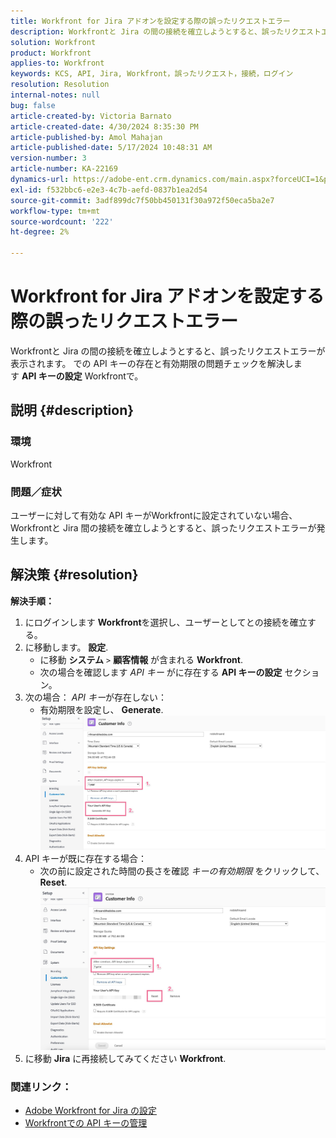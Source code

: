 ```yaml
---
title: Workfront for Jira アドオンを設定する際の誤ったリクエストエラー
description: Workfrontと Jira の間の接続を確立しようとすると、誤ったリクエストエラーが表示されます。
solution: Workfront
product: Workfront
applies-to: Workfront
keywords: KCS, API, Jira, Workfront，誤ったリクエスト，接続，ログイン
resolution: Resolution
internal-notes: null
bug: false
article-created-by: Victoria Barnato
article-created-date: 4/30/2024 8:35:30 PM
article-published-by: Amol Mahajan
article-published-date: 5/17/2024 10:48:31 AM
version-number: 3
article-number: KA-22169
dynamics-url: https://adobe-ent.crm.dynamics.com/main.aspx?forceUCI=1&pagetype=entityrecord&etn=knowledgearticle&id=8ae34b2d-3107-ef11-9f8a-6045bd0a08d9
exl-id: f532bbc6-e2e3-4c7b-aefd-0837b1ea2d54
source-git-commit: 3adf899dc7f50bb450131f30a972f50eca5ba2e7
workflow-type: tm+mt
source-wordcount: '222'
ht-degree: 2%

---
```


# Workfront for Jira アドオンを設定する際の誤ったリクエストエラー


Workfrontと Jira の間の接続を確立しようとすると、誤ったリクエストエラーが表示されます。 での API キーの存在と有効期限の問題チェックを解決します <b>API キーの設定</b> Workfrontで。

## 説明 {#description}


### <b>環境</b>

Workfront



### <b>問題／症状</b>

ユーザーに対して有効な API キーがWorkfrontに設定されていない場合、Workfrontと Jira 間の接続を確立しようとすると、誤ったリクエストエラーが発生します。


## 解決策 {#resolution}

<b>解決手順：</b>
1. にログインします <b>Workfront</b>を選択し、ユーザーとしてとの接続を確立する。
2. に移動します。 <b>設定</b>.
   - に移動 <b>システム</b> `>`  <b>顧客情報</b> が含まれる <b>Workfront</b>.
   - 次の場合を確認します *API キー* がに存在する <b>API キーの設定</b> セクション。
3. 次の場合： *API キー*&#x200B;が存在しない：
   - 有効期限を設定し、 <b>Generate</b>.![](assets/8674b399-6903-ee11-8f6e-6045bd006c82.png)
4. API キーが既に存在する場合：
   - 次の前に設定された時間の長さを確認 *キーの有効期限* をクリックして、 <b>Reset</b>.![](assets/85b20db8-6903-ee11-8f6e-6045bd006c82.png)
5. に移動 <b>Jira</b> に再接続してみてください <b>Workfront</b>.




### <b>関連リンク：</b>

- [Adobe Workfront for Jira の設定](https://experienceleague.adobe.com/docs/workfront/using/adobe-workfront-integrations/workfront-for-jira/configure-workfront-for-jira.html?lang=en)
- [Workfrontでの API キーの管理](https://experienceleague.adobe.com/docs/workfront/using/administration-and-setup/manage-wf/security/manage-api-keys.html?lang=en)
